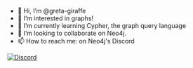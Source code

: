 - 👋 Hi, I’m @greta-giraffe
- 👀 I’m interested in graphs!
- 🌱 I’m currently learning Cypher, the graph query language
- 💞️ I’m looking to collaborate on Neo4j.
- 📫 How to reach me: on Neo4j's Discord 

[![Discord](https://img.shields.io/discord/787399249741479977)](https://discord.gg/neo4j/)

<!---
greta-giraffe/greta-giraffe is a ✨ special ✨ repository because its `README.md` (this file) appears on your GitHub profile.
You can click the Preview link to take a look at your changes.
--->
